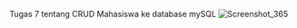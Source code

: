 Tugas 7 tentang CRUD Mahasiswa ke database mySQL
![Screenshot_365](https://user-images.githubusercontent.com/84555123/149614529-e708794d-653b-4ee8-8d73-6658e3a57ba8.jpg)
